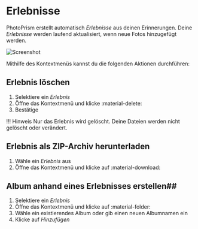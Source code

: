 # Erlebnisse #

PhotoPrism erstellt automatisch *Erlebnisse* aus deinen Erinnerungen. 
Deine *Erlebnisse* werden laufend aktualisiert, wenn neue Fotos hinzugefügt werden.

![Screenshot](img/moments.png)

Mithilfe des Kontextmenüs kannst du die folgenden Aktionen durchführen:

## Erlebnis löschen ##
1. Selektiere ein *Erlebnis*
2. Öffne das Kontextmenü und klicke :material-delete:
3. Bestätige

!!! Hinweis
    Nur das Erlebnis wird gelöscht. Deine Dateien werden nicht gelöscht oder verändert.

## Erlebnis als ZIP-Archiv herunterladen ##
1. Wähle ein *Erlebnis* aus
2. Öffne das Kontextmenü und klicke auf :material-download:

## Album anhand eines Erlebnisses erstellen##
1. Selektiere ein *Erlebnis*
2. Öffne das Kontextmenü und klicke auf :material-folder:
3. Wähle ein existierendes Album oder gib einen neuen Albumnamen ein
4. Klicke auf *Hinzufügen*